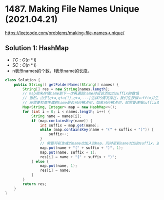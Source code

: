 # 1487. Making File Names Unique (2021.04.21)

https://leetcode.com/problems/making-file-names-unique/

## Solution 1: HashMap

- $TC:O(n*l)$
- $SC:O(n*l)$
- n表示names的个数，l表示name的长度。

```java
class Solution {
    public String[] getFolderNames(String[] names) {
        String[] res = new String[names.length];
        // map用来存储name到下一次再遇到name时应该添加的suffix的数值
        // 当然，由于[gta,gta(1),gta,...]这样的情况存在，我们在获得suffix并生成可能的新name后
        // 还需要检查生成的name是否已经被占用，如果已经被占用，就需要递增suffix直到发现一个合理的值
        Map<String, Integer> map = new HashMap<>();
        for (int i = 0; i < names.length; i++) {
            String name = names[i];
            if (map.containsKey(name)) {
                int suffix = map.get(name);
                while (map.containsKey(name + "(" + suffix + ")")) {
                    suffix++;
                }
                // 需要将新生成的name也加入到map，同时更新name对应的suffix，这样下次再遇到name就无需从头再来
                map.put(name + "(" + suffix + ")", 1);
                map.put(name, suffix + 1);
                res[i] = name + "(" + suffix + ")";
            } else {
                map.put(name, 1);
                res[i] = name;
            }
        }
        return res;
    }
}
```